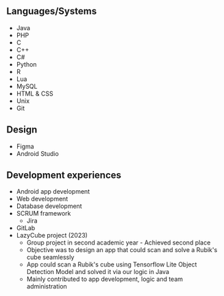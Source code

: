 ## Languages/Systems
- Java
- PHP
- C
- C++
- C#
- Python
- R
- Lua
- MySQL
- HTML & CSS
- Unix
- Git

## Design
- Figma
- Android Studio

## Development experiences
- Android app development
- Web development
- Database development
- SCRUM framework
  - Jira
- GitLab
- LazyCube project (2023)
  - Group project in second academic year - Achieved second place
  - Objective was to design an app that could scan and solve a Rubik's cube seamlessly
  - App could scan a Rubik's cube using Tensorflow Lite Object Detection Model and solved it via our logic in Java
  - Mainly contributed to app development, logic and team administration
